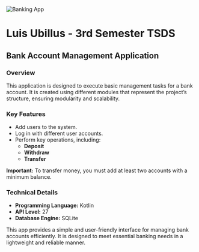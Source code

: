 ![Banking App](https://external-content.duckduckgo.com/iu/?u=https%3A%2F%2Ftse1.mm.bing.net%2Fth%3Fid%3DOIP.XbExYTIVctsL_Y1yiqC89gAAAA%26pid%3DApi&f=1&ipt=f928e1a87416bacbe797547d6e70d4d628dc5b65c9623b522ec9890a98c32d4b&ipo=images)

# Luis Ubillus - 3rd Semester TSDS

## Bank Account Management Application

### Overview
This application is designed to execute basic management tasks for a bank account. It is created using different modules that represent the project’s structure, ensuring modularity and scalability.


### Key Features

- Add users to the system.
- Log in with different user accounts.
- Perform key operations, including:
  - **Deposit**
  - **Withdraw**
  - **Transfer**

**Important:** To transfer money, you must add at least two accounts with a minimum balance.

### Technical Details

- **Programming Language:** Kotlin
- **API Level:** 27
- **Database Engine:** SQLite

This app provides a simple and user-friendly interface for managing bank accounts efficiently. It is designed to meet essential banking needs in a lightweight and reliable manner.
